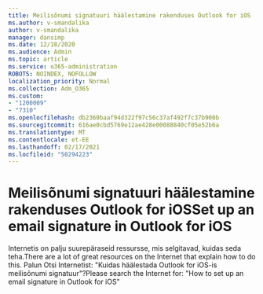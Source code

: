 ```yaml
---
title: Meilisõnumi signatuuri häälestamine rakenduses Outlook for iOS
ms.author: v-smandalika
author: v-smandalika
manager: dansimp
ms.date: 12/18/2020
ms.audience: Admin
ms.topic: article
ms.service: o365-administration
ROBOTS: NOINDEX, NOFOLLOW
localization_priority: Normal
ms.collection: Adm_O365
ms.custom:
- "1200009"
- "7310"
ms.openlocfilehash: db2360baaf94d322f97c56c37af492f7c37b900b
ms.sourcegitcommit: 616ae0cbd5769e12ae428e00088840cf05e52b6a
ms.translationtype: MT
ms.contentlocale: et-EE
ms.lasthandoff: 02/17/2021
ms.locfileid: "50294223"
---
```

# <a name="set-up-an-email-signature-in-outlook-for-ios"></a><span data-ttu-id="2c886-102">Meilisõnumi signatuuri häälestamine rakenduses Outlook for iOS</span><span class="sxs-lookup"><span data-stu-id="2c886-102">Set up an email signature in Outlook for iOS</span></span>

<span data-ttu-id="2c886-103">Internetis on palju suurepäraseid ressursse, mis selgitavad, kuidas seda teha.</span><span class="sxs-lookup"><span data-stu-id="2c886-103">There are a lot of great resources on the Internet that explain how to do this.</span></span> <span data-ttu-id="2c886-104">Palun Otsi Internetist: "Kuidas häälestada Outlook for iOS-is meilisõnumi signatuur"?</span><span class="sxs-lookup"><span data-stu-id="2c886-104">Please search the Internet for: "How to set up an email signature in Outlook for iOS"</span></span>